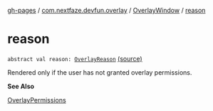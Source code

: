 [gh-pages](../../index.md) / [com.nextfaze.devfun.overlay](../index.md) / [OverlayWindow](index.md) / [reason](./reason.md)

# reason

`abstract val reason: `[`OverlayReason`](../-overlay-reason.md) [(source)](https://github.com/NextFaze/dev-fun/tree/master/devfun/src/main/java/com/nextfaze/devfun/overlay/OverlayWindow.kt#L107)

Rendered only if the user has not granted overlay permissions.

**See Also**

[OverlayPermissions](../-overlay-permissions/index.md)

